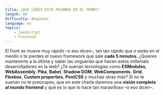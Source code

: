 ```yaml
---
title: ¿QUÉ LEÑES ESTÁ PASANDO EN EL FRONT?
length: 40
difficulty: Beginner
language: es
topics:
    - JavaScript
    - Frontend
---
```


El front se mueve muy rápido –o eso dicen–, tan tan rápido que o estás en el meollo o te pierdes el nuevo framework que sale **cada 5 minutos**. ¿Quieres mantenerte a la última y saber las virguerías que hacen estos millenials desarrolladores en la web? ¿Te suenan tecnologías como **ESModules**, **WebAssembly**, **Pika**, **Babel**, **Shadow DOM**, **WebComponents**, **Grid**, **Flexbox**, **Custom properties**, **PostCSS** y muchas otras _más_? Si no te suenan no te preocupes, que en este charla daremos una **visión completa al mundo frontend** y qué es lo que lo hace tan maravilloso –o eso dicen–.
